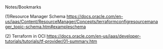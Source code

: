 Notes/Bookmarks

(1)Resource Manager Schema
https://docs.oracle.com/en-us/iaas/Content/ResourceManager/Concepts/terraformconfigresourcemanager_topic-schema.htm#exampleschema

(2) Terraform in OCI
https://docs.oracle.com/en-us/iaas/developer-tutorials/tutorials/tf-provider/01-summary.htm

